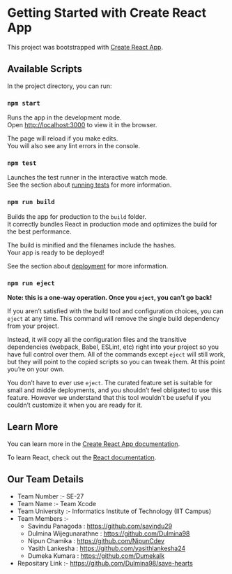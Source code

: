 # Getting Started with Create React App

This project was bootstrapped with [Create React App](https://github.com/facebook/create-react-app).

## Available Scripts

In the project directory, you can run:

### `npm start`

Runs the app in the development mode.\
Open [http://localhost:3000](http://localhost:3000) to view it in the browser.

The page will reload if you make edits.\
You will also see any lint errors in the console.

### `npm test`

Launches the test runner in the interactive watch mode.\
See the section about [running tests](https://facebook.github.io/create-react-app/docs/running-tests) for more information.

### `npm run build`

Builds the app for production to the `build` folder.\
It correctly bundles React in production mode and optimizes the build for the best performance.

The build is minified and the filenames include the hashes.\
Your app is ready to be deployed!

See the section about [deployment](https://facebook.github.io/create-react-app/docs/deployment) for more information.

### `npm run eject`

**Note: this is a one-way operation. Once you `eject`, you can’t go back!**

If you aren’t satisfied with the build tool and configuration choices, you can `eject` at any time. This command will remove the single build dependency from your project.

Instead, it will copy all the configuration files and the transitive dependencies (webpack, Babel, ESLint, etc) right into your project so you have full control over them. All of the commands except `eject` will still work, but they will point to the copied scripts so you can tweak them. At this point you’re on your own.

You don’t have to ever use `eject`. The curated feature set is suitable for small and middle deployments, and you shouldn’t feel obligated to use this feature. However we understand that this tool wouldn’t be useful if you couldn’t customize it when you are ready for it.

## Learn More

You can learn more in the [Create React App documentation](https://facebook.github.io/create-react-app/docs/getting-started).

To learn React, check out the [React documentation](https://reactjs.org/).

## Our Team Details

* Team Number :- SE-27
* Team Name :- Team Xcode
* Team University :- Informatics Institute of Technology (IIT Campus)
* Team Members :-
       <html>
         <ul>
             <li> Savindu Panagoda : https://github.com/savindu29 </li>
             <li> Dulmina Wijegunarathne : https://github.com/Dulmina98 </li>
             <li> Nipun Chamika : https://github.com/NipunCdev </li>
             <li> Yasith Lankesha : https://github.com/yasithlankesha24 </li>
             <li> Dumeka Kumara : https://github.com/Dumekalk </li>
         </ul>
       </html>
* Repositary Link :- https://github.com/Dulmina98/save-hearts